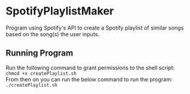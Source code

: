 # SpotifyPlaylistMaker
Program using Spotify's API to create a Spotify playlist of similar songs based on the song(s) the user inputs.

## Running Program
Run the following command to grant permissions to the shell script:  
``` chmod +x createPlaylist.sh  ```  
From then on you can run the below command to run the program:  
``` ./createPlaylist.sh ```  
